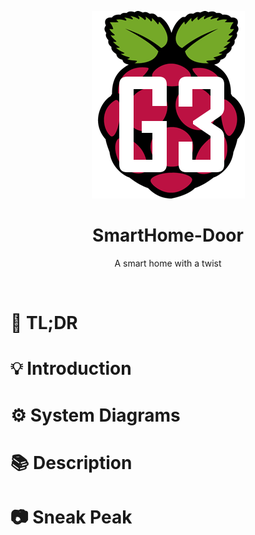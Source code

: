 
<p align="center">
  <img src="Web App/homepage/img/pilogo.png" alt="Smart Home-Door"/>
</p>

<h1 align="center"> SmartHome-Door </h1>
<p align="center">
  A smart home with a twist
</p>

<br>

# :pushpin: TL;DR
# :bulb: Introduction
# :gear: System Diagrams
# :books: Description
# :camera: Sneak Peak
